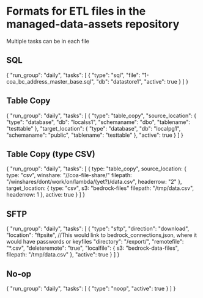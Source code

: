 # Formats for ETL files in the managed-data-assets repository
Multiple tasks can be in each file

## SQL

{
    "run_group": "daily",
    "tasks": [
        {
            "type": "sql",
            "file": "1-coa_bc_address_master_base.sql",
            "db": "datastore1",
            "active": true
        }
    ]
}

## Table Copy

{
  "run_group": "daily",
  "tasks": [
    {
      "type": "table_copy",
      "source_location": {
          "type": "database",
          "db": "localss1",
          "schemaname": "dbo",
          "tablename": "testtable"
      },
      "target_location": {
          "type": "database",
          "db": "localpg1",
          "schemaname": "public",
          "tablename": "testtable"
      },
      "active": true
  }
  ]
}

## Table Copy (type CSV)

{
    "run_group": "daily",
    "tasks": [
        {
            type: "table_copy",
            source_location: {
                type: "csv",
                winshare: "//coa-file-share/"
                filepath: "/winshares/dont/work/on/lambda/(yet?)/data.csv",
                headerrow: "2"
            },
            target_location: {
                type: "csv",
                s3: "bedrock-files"
                filepath: "/tmp/data.csv",
                headerrow: 1
            },
            active: true
        }
    ]
}

## SFTP

{
    "run_group": "daily",
    "tasks": [
        {
            "type": "sftp",
            "direction": "download",
            "location": "ftpsite",  //This would link to bedrock_connections,json, where it would have passwords or keyfiles
            "directory": "/export/",
            "remotefile": "*.csv",
            "deleteremote": "true",
            "localfile":  {
                s3: "bedrock-data-files",
                filepath: "/tmp/data.csv"
            },
            "active": true
        }
    ]
}

## No-op

{
    "run_group": "daily",
    "tasks": [
        {
            "type": "noop",
            "active": true
        }
    ]
}

